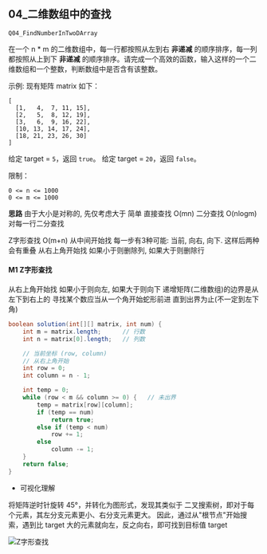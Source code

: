 ## 04\_二维数组中的查找
`Q04_FindNumberInTwoDArray`

在一个 n * m 的二维数组中，每一行都按照从左到右 **非递减** 的顺序排序，每一列都按照从上到下 **非递减** 的顺序排序。请完成一个高效的函数，输入这样的一个二维数组和一个整数，判断数组中是否含有该整数。

示例:
现有矩阵 matrix 如下：

```
[
  [1,   4,  7, 11, 15],
  [2,   5,  8, 12, 19],
  [3,   6,  9, 16, 22],
  [10, 13, 14, 17, 24],
  [18, 21, 23, 26, 30]
]
```
给定 target = `5`，返回 `true`。
给定 target = `20`，返回 `false`。

限制：
```
0 <= n <= 1000
0 <= m <= 1000
```

**思路**
由于大小是对称的, 先仅考虑大于
简单
直接查找 O(mn)
二分查找 O(nlogm)
	对每一行二分查找

Z字形查找 O(m+n)
从中间开始找 每一步有3种可能: 当前, 向右, 向下. 这样后两种会有重叠
从右上角开始找 如果小于则删除列, 如果大于则删除行

#### M1 Z字形查找

从右上角开始找 如果小于则向左, 如果大于则向下
递增矩阵(二维数组)的边界是从左下到右上的 寻找某个数应当从一个角开始蛇形前进 直到出界为止(不一定到左下角)

```java
boolean solution(int[][] matrix, int num) {
    int m = matrix.length;      // 行数
    int n = matrix[0].length;   // 列数

    // 当前坐标 (row, column)
    // 从右上角开始
    int row = 0;
    int column = n - 1;

    int temp = 0;
    while (row < m && column >= 0) {   // 未出界
        temp = matrix[row][column];
        if (temp == num)
            return true;
        else if (temp < num)
            row += 1;
        else
            column -= 1;
    }
    return false;
}
```



- 可视化理解

将矩阵逆时针旋转 45°，并转化为图形式，发现其类似于 二叉搜索树，即对于每个元素，其左分支元素更小、右分支元素更大。
因此，通过从"根节点"开始搜索，遇到比 target 大的元素就向左，反之向右，即可找到目标值 target

![Z字形查找](images/Z字形查找.png)